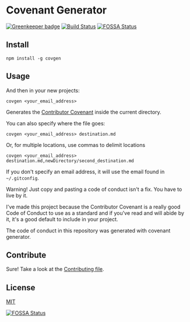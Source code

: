 # Covenant Generator

[![Greenkeeper badge](https://badges.greenkeeper.io/simonv3/covenant-generator.svg)](https://greenkeeper.io/)
[![Build Status](https://api.travis-ci.org/simonv3/covenant-generator.svg?branch=master)](https://travis-ci.org/simonv3/covenant-generator)
[![FOSSA Status](https://app.fossa.io/api/projects/git%2Bgithub.com%2Fsimonv3%2Fcovenant-generator.svg?type=shield)](https://app.fossa.io/projects/git%2Bgithub.com%2Fsimonv3%2Fcovenant-generator?ref=badge_shield)

## Install

```
npm install -g covgen
```

## Usage

And then in your new projects:

```
covgen <your_email_address>
```

Generates the [Contributor Covenant](http://contributor-covenant.org/) inside the current directory.

You can also specify where the file goes:

```
covgen <your_email_address> destination.md
```

Or, for multiple locations, use commas to delimit locations

```
covgen <your_email_address> destination.md,newDirectory/second_destination.md
```

If you don't specify an email address, it will use the email found in `~/.gitconfig`.

Warning! Just copy and pasting a code of conduct isn't a fix. You have to live by it.

I've made this project because the Contributor Covenant is a really good Code of Conduct to use as a standard and if you've read and will abide by it, it's a good default to include in your project.

The code of conduct in this repository was generated with covenant generator.

## Contribute

Sure! Take a look at the [Contributing file](CONTRIBUTING.md).

## License

[MIT](LICENSE)


[![FOSSA Status](https://app.fossa.io/api/projects/git%2Bgithub.com%2Fsimonv3%2Fcovenant-generator.svg?type=large)](https://app.fossa.io/projects/git%2Bgithub.com%2Fsimonv3%2Fcovenant-generator?ref=badge_large)
